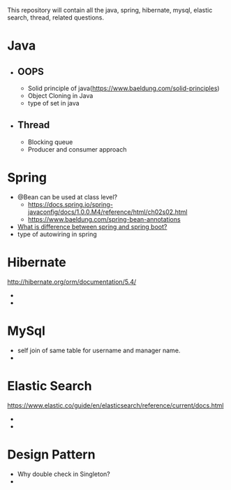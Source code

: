This repository will contain all the java, spring, hibernate, mysql, elastic search, thread, related questions.


# Java
- ## OOPS
  - Solid principle of java(https://www.baeldung.com/solid-principles)
  - Object Cloning in Java
  - type of set in java
- ## Thread
  - Blocking queue
  - Producer and consumer approach

# Spring

- @Bean can be used at class level? 
  - https://docs.spring.io/spring-javaconfig/docs/1.0.0.M4/reference/html/ch02s02.html
  - https://www.baeldung.com/spring-bean-annotations 
- [What is difference between spring and spring boot?](https://www.baeldung.com/spring-vs-spring-boot)
- type of autowiring in spring

# Hibernate

http://hibernate.org/orm/documentation/5.4/

- 
- 

# MySql

- self join of same table for username and manager name.
- 

# Elastic Search
https://www.elastic.co/guide/en/elasticsearch/reference/current/docs.html

- 
- 

# Design Pattern

- Why double check in Singleton?
- 
